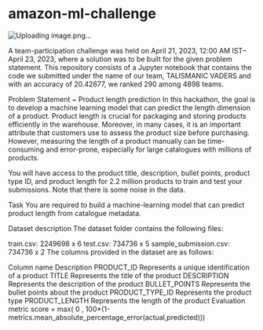 # amazon-ml-challenge
![Uploading image.png…]()

A team-participation challenge was held on April 21, 2023, 12:00 AM IST–April 23, 2023, where a solution was to be built for the given problem statement. This repository consists of a Jupyter notebook that contains the code we submitted under the name of our team, TALISMANIC VADERS and with an accuracy of 20.42677, we ranked 290 among 4898 teams.

Problem Statement ~
Product length prediction
In this hackathon, the goal is to develop a machine learning model that can predict the length dimension of a product. Product length is crucial for packaging and storing products efficiently in the warehouse. Moreover, in many cases, it is an important attribute that customers use to assess the product size before purchasing. However, measuring the length of a product manually can be time-consuming and error-prone, especially for large catalogues with millions of products.

You will have access to the product title, description, bullet points, product type ID, and product length for 2.2 million products to train and test your submissions. Note that there is some noise in the data.

Task
You are required to build a machine-learning model that can predict product length from catalogue metadata.

Dataset description
The dataset folder contains the following files:

train.csv: 2249698 x 6
test.csv: 734736 x 5
sample_submission.csv: 734736 x 2
The columns provided in the dataset are as follows:

Column name	Description
PRODUCT_ID	Represents a unique identification of a product
TITLE	Represents the title of the product
DESCRIPTION	Represents the description of the product
BULLET_POINTS	Represents the bullet points about the product
PRODUCT_TYPE_ID	Represents the product type
PRODUCT_LENGTH	Represents the length of the product
Evaluation metric
score = max( 0 , 100*(1-metrics.mean_absolute_percentage_error(actual,predicted)))
